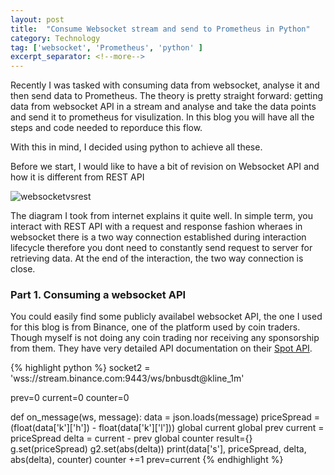 ```yaml
---
layout: post
title:  "Consume Websocket stream and send to Prometheus in Python"
category: Technology
tag: ['websocket', 'Prometheus', 'python' ]
excerpt_separator: <!--more-->
---
```

Recently I was tasked with consuming data from websocket, analyse it and then send data to Prometheus.
The theory is pretty straight forward: getting data from websocket API in a stream and analyse and take the data points and send it to prometheus for visulization.
In this blog you will have all the steps and code needed to reporduce this flow.
<!--more-->

With this in mind, I decided using python to achieve all these.

Before we start, I would like to have a bit of revision on Websocket API and how it is different from REST API

![websocketvsrest](/assets/blog_images/websocketvsrest.png)

The diagram I took from internet explains it quite well. In simple term, you interact with REST API with a request and response fashion wheraes in websocket there is a two way connection established during interaction lifecycle therefore you dont need to constantly send request to server for retrieving data. At the end of the interaction, the two way connection is close.

### Part 1. Consuming a websocket API

You could easily find some publicly availabel websocket API, the one I used for this blog is from Binance, one of the platform used by coin traders. Though myself is not doing any coin trading nor receiving any sponsorship from them. 
They have very detailed API documentation on their [Spot API](https://github.com/binance/binance-spot-api-docs). 

{% highlight python %}
socket2 = 'wss://stream.binance.com:9443/ws/bnbusdt@kline_1m'

prev=0
current=0
counter=0

def on_message(ws, message):
    data = json.loads(message)
    priceSpread = (float(data['k']['h']) - float(data['k']['l']))
    global current
    global prev 
    current = priceSpread
    delta = current - prev
    global counter
    result={}
    g.set(priceSpread)
    g2.set(abs(delta))
    print(data['s'], priceSpread, delta, abs(delta), counter)
    counter +=1
    prev=current
{% endhighlight %}
